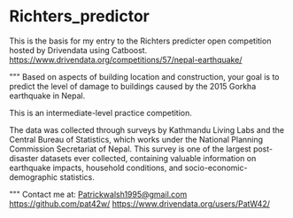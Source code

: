 # Richters_predictor
This is the basis for my entry to the Richters predicter open competition hosted by Drivendata using Catboost.
https://www.drivendata.org/competitions/57/nepal-earthquake/  

"""
Based on aspects of building location and construction, your goal is to predict the level of damage to buildings caused by the 2015 Gorkha earthquake in Nepal.

This is an intermediate-level practice competition.

The data was collected through surveys by Kathmandu Living Labs and the Central Bureau of Statistics, which works under the National Planning Commission Secretariat of Nepal. This survey is one of the largest post-disaster datasets ever collected, containing valuable information on earthquake impacts, household conditions, and socio-economic-demographic statistics.

"""
Contact me at:
Patrickwalsh1995@gmail.com
https://github.com/pat42w/
https://www.drivendata.org/users/PatW42/